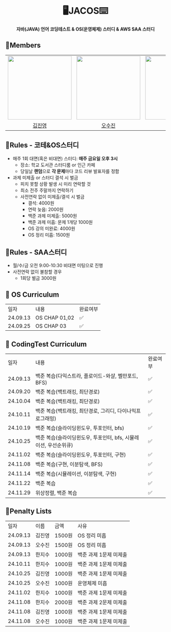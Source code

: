 <div align="center">
<h1>🖥️JACOS⌨️</h1>
<b>자바(JAVA) 언어 코딩테스트 & OS(운영체제) 스터디 & AWS SAA 스터디</b><br>
</div>

## 📖Members
<table align = "center">
  <tr align = "center">
    <td><a href="https://github.com/coringcoring"><img src="https://avatars.githubusercontent.com/u/65723420?v=4" width=200></a></td>
    <td><a href="https://github.com/osjkate"><img src="https://avatars.githubusercontent.com/u/98140863?v=4" width=200></a></td>
    <td><a href="https://github.com/isuHan"><img src="https://avatars.githubusercontent.com/u/116141262?v=4" width=200></a></td>
  </tr>
  <tr align = "center">
    <td><a href = "https://github.com/coringcoring">김진영</a></td>
    <td><a href = "https://github.com/osjkate">오수진</a></td>
    <td><a href = "https://github.com/isuHan">한지수</a></td>
  </tr>
</table>

## 📖Rules - 코테&OS스터디 
* 매주 1회 대면(혹은 비대면) 스터디: **매주 금요일 오후 3시**
  * 장소: 학교 도서관 스터디룸 or 인근 카페
  * 당일날 **랜덤**으로 **각 문제**마다 코드 리뷰 발표자를 정함
* 과제 미제출 or 스터디 결석 시 벌금
  * 피치 못할 상황 발생 시 미리 연락할 것
  * 최소 전주 주말까지 연락하기 
  * 사전연락 없이 미제출/결석 시 벌금
      * 결석: 4000원
      * 연락 늦음: 2000원
      * 백준 과제 미제출: 5000원
      * 백준 과제 미흡: 문제 1개당 1000원
      * OS 강의 미완료: 4000원
      * OS 정리 미흡: 1500원 

## 📖Rules - SAA스터디 
* 월/수/금 오전 9:00-10:30 비대면 미팅으로 진행
* 사전연락 없이 불참할 경우
  * 1회당 벌금 3000원 

## 📖 OS Curriculum 
<table>
  <tr>
    <td>일자</td>
    <td>내용</td>
    <td>완료여부</td>
  </tr>
  <tr>
    <td>24.09.13</td>
    <td>OS CHAP 01,02</td>
    <td>✅</td>
  </tr>
  <tr>
    <td>24.09.25</td>
    <td>OS CHAP 03</td>
    <td>✅</td>
  </tr>
</table>

## 📖 CodingTest Curriculum 
<table>
  <tr>
    <td>일자</td>
    <td>내용</td>
    <td>완료여부</td>
  </tr>
  <tr>
    <td>24.09.13</td>
    <td>백준 복습(다익스트라, 플로이드-와샬, 벨만포드, BFS)</td>
    <td>✅</td>
  </tr>
  <tr>
    <td>24.09.20</td>
    <td>백준 복습(백트래킹, 최단경로)</td>
    <td>✅</td>
  </tr>
  <tr>
    <td>24.10.04</td>
    <td>백준 복습(백트래킹, 최단경로)</td>
    <td>✅</td>
  </tr>
  <tr>
    <td>24.10.11</td>
    <td>백준 복습(백트래킹, 최단경로, 그리디, 다이나믹프로그래밍)</td>
    <td>✅</td>
  </tr>
  <tr>
    <td>24.10.19</td>
    <td>백준 복습(슬라이딩윈도우, 투포인터, bfs)</td>
    <td>✅</td>
  </tr>
  <tr>
    <td>24.10.25</td>
    <td>백준 복습(슬라이딩윈도우, 투포인터, bfs, 시뮬레이션, 우선순위큐)</td>
    <td>✅</td>
  </tr>
  <tr>
    <td>24.11.02</td>
    <td>백준 복습(슬라이딩윈도우, 투포인터, 구현)</td>
    <td>✅</td>
  </tr>
     <td>24.11.08</td>
    <td>백준 복습(구현, 이분탐색, BFS)</td>
    <td>✅</td>
  </tr>
  </tr>
     <td>24.11.14</td>
    <td>백준 복습(시뮬레이션, 이분탐색, 구현)</td>
    <td>✅</td>
  </tr>
  </tr>
     <td>24.11.22</td>
    <td>백준 복습</td>
    <td>✅</td>
  </tr>
  </tr>
     <td>24.11.29</td>
    <td>위상정렬, 백준 복습</td>
    <td>✅</td>
  </tr>
</table>

## 📖Penalty Lists
<table>
  <tr>
    <td>일자</td>
    <td>이름</td>
    <td>금액</td>
    <td>사유</td>
  </tr>
  <tr>
    <td>24.09.13</td>
    <td>김진영</td>
    <td>1500원</td>
    <td>OS 정리 미흡</td>
  </tr>
  <tr>
    <td>24.09.13</td>
    <td>오수진</td>
    <td>1500원</td>
    <td>OS 정리 미흡</td>
  </tr>
  <tr>
    <td>24.09.13</td>
    <td>한지수</td>
    <td>1000원</td>
    <td>백준 과제 1문제 미제출</td>
  </tr>
  <tr>
    <td>24.10.11</td>
    <td>한지수</td>
    <td>1000원</td>
    <td>백준 과제 1문제 미제출</td>
  </tr>
  <tr>
    <td>24.10.25</td>
    <td>김진영</td>
    <td>1000원</td>
    <td>백준 과제 1문제 미제출</td>
  </tr>
  <tr>
    <td>24.10.25</td>
    <td>오수진</td>
    <td>1000원</td>
    <td>운영체제 미흡</td>
  </tr>
  <tr>
    <td>24.11.02</td>
    <td>한지수</td>
    <td>1000원</td>
    <td>백준 과제 1문제 미제출</td>
  </tr>
  <tr>
    <td>24.11.08</td>
    <td>한지수</td>
    <td>2000원</td>
    <td>백준 과제 2문제 미제출</td>
  </tr>
  <tr>
    <td>24.11.08</td>
    <td>김진영</td>
    <td>1000원</td>
    <td>백준 과제 1문제 미제출</td>
  </tr>
  <tr>
    <td>24.11.08</td>
    <td>오수진</td>
    <td>1000원</td>
    <td>백준 과제 1문제 미제출</td>
  </tr>
</table>
